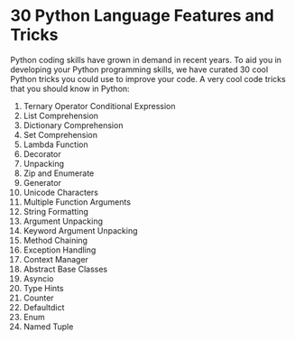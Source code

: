 # 30 Python Language Features and Tricks
Python coding skills have grown in demand in recent years. To aid you in developing your Python programming skills, we have curated 30 cool Python tricks you could use to improve your code.  A very cool code tricks that you should know in Python:
1. Ternary Operator Conditional Expression
2. List Comprehension
3. Dictionary Comprehension
4. Set Comprehension
5. Lambda Function
6. Decorator
7. Unpacking
8. Zip and Enumerate
9. Generator
10. Unicode Characters
11. Multiple Function Arguments
12. String Formatting
13. Argument Unpacking
14. Keyword Argument Unpacking
15. Method Chaining
16. Exception Handling
17. Context Manager
18. Abstract Base Classes
19. Asyncio
20. Type Hints
21. Counter
22. Defaultdict
23. Enum
24. Named Tuple
